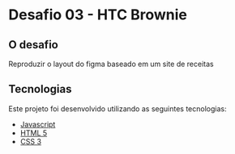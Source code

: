 # Desafio 03 - HTC Brownie

## O desafio

Reproduzir o layout do figma baseado em um site de receitas

## Tecnologias

Este projeto foi desenvolvido utilizando as seguintes tecnologias:

- [Javascript]()
- [HTML 5]()
- [CSS 3]()
